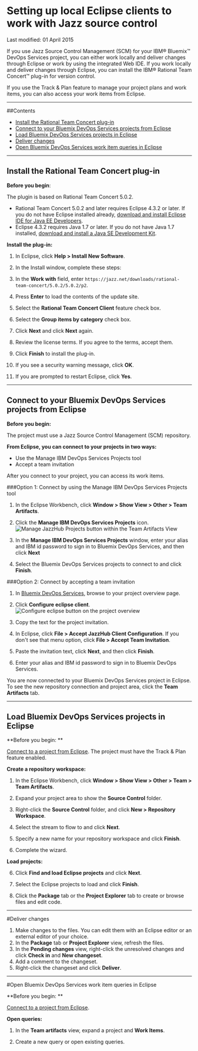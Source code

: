 # Setting up local Eclipse clients to work with Jazz source control

Last modified: 01 April 2015

If you use Jazz Source Control Management (SCM) for your IBM&reg; Bluemix&trade; DevOps Services project, you can either work locally and deliver changes through Eclipse or work by using the integrated Web IDE. If you work locally and deliver changes through Eclipse, you can install the IBM&reg; Rational Team Concert&trade; plug-in for version control.

If you use the Track & Plan feature to manage your project plans and work items, you can also access your work items from Eclipse.

---
##Contents

* [Install the Rational Team Concert plug-in](#install_eclipse_and_the_rational_team_concert_plugin)
* [Connect to your Bluemix DevOps Services projects from Eclipse](#connect_to_your_devops_services_projects_from_eclipse)
* [Load Bluemix DevOps Services projects in Eclipse](#import_code_into_eclipse_from_jazz_source_control)
* [Deliver changes](#delivering)
* [Open Bluemix DevOps Services work item queries in Eclipse](#work_items)


---
<a name='install_eclipse_and_the_rational_team_concert_plugin'></a>
## Install the Rational Team Concert plug-in


**Before you begin**: 

The plugin is based on Rational Team Concert 5.0.2. 
* Rational Team Concert 5.0.2 and later requires Eclipse 4.3.2 or later. If you do not have Eclipse installed already, [download and install Eclipse IDE for Java EE Developers](http://www.eclipse.org/downloads/packages/eclipse-ide-java-ee-developers/keplersr2).
* Eclipse 4.3.2 requires Java 1.7 or later. If you do not have Java 1.7 installed, [download and install a Java SE Development Kit](http://www.ibm.com/developerworks/java/jdk/).

**Install the plug-in:**

1. In Eclipse, click **Help > Install New Software**.

2. In the Install window, complete these steps:
  1. In the **Work with** field, enter `https://jazz.net/downloads/rational-team-concert/5.0.2/5.0.2/p2`.
  2. Press **Enter** to load the contents of the update site.
  3. Select the **Rational Team Concert Client** feature check box.
  4. Select the **Group items by category** check box.
  5. Click **Next** and click **Next** again.
  6. Review the license terms. If you agree to the terms, accept them.
  7. Click **Finish** to install the plug-in.

3. If you see a security warning message, click **OK**.

4. If you are prompted to restart Eclipse, click **Yes**.

---
<a name='connect_to_your_devops_services_projects_from_eclipse'></a>
## Connect to your Bluemix DevOps Services projects from Eclipse

**Before you begin:**

The project must use a Jazz Source Control Management (SCM) repository.

**From Eclipse, you can connect to your projects in two ways:**

 * Use the Manage IBM DevOps Services Projects tool
 * Accept a team invitation

After you connect to your project, you can access its work items.

###Option 1: Connect by using the Manage IBM DevOps Services Projects tool

1. In the Eclipse Workbench, click **Window > Show View > Other > Team Artifacts**.

2. Click the **Manage IBM DevOps Services Projects** icon.
 ![Manage JazzHub Projects button within the Team Artifacts View](./images/jazzhubfeature.png)

3. In the **Manage IBM DevOps Services Projects** window, enter your alias and IBM id password to sign in to Bluemix DevOps Services, and then click **Next**

4. Select the Bluemix DevOps Services projects to connect to and click **Finish**.

###Option 2: Connect by accepting a team invitation

1. In [Bluemix DevOps Services](https://hub.jazz.net/), browse to your project overview page.

2. Click **Configure eclipse client**. 
![Configure eclipse button on the project overview](images/configure-eclipse.jpg)

3. Copy the text for the project invitation.

4. In Eclipse, click **File > Accept JazzHub Client Configuration**. If you don't see that menu option, click **File > Accept Team Invitation**.

5. Paste the invitation text, click **Next**, and then click **Finish**.

6. Enter your alias and IBM id password to sign in  to Bluemix DevOps Services.

You are now connected to your Bluemix DevOps Services project in Eclipse. To see the new repository connection and project area, click the **Team Artifacts** tab.

---
<a name='import_code_into_eclipse_from_jazz_source_control'></a>
## Load Bluemix DevOps Services projects in Eclipse

**Before you begin: **

[Connect to a project from Eclipse](#connect_to_your_devops_services_projects_from_eclipse). The project must have the Track & Plan feature enabled.

**Create a repository workspace:**

1. In the Eclipse Workbench,  click **Window > Show View > Other > Team > Team Artifacts**.

2. Expand your project area to show the **Source Control** folder.

3. Right-click the **Source Control** folder, and click **New > Repository Workspace**.

4. Select the stream to flow to and click **Next**. 

4. Specify a new name for your repository workspace and click **Finish**.

5. Complete the wizard.

**Load projects:**

6. Click **Find and load Eclipse projects** and click **Next**.

7. Select the Eclipse projects to load and click **Finish**.

8. Click the **Package** tab or the **Project Explorer** tab to create or browse files and edit code.

---

<a name='delivering'></a>
#Deliver changes

1. Make changes to the files. You can edit them with an Eclipse editor or an external editor of your choice.
2. In the **Package** tab or **Project Explorer** view, refresh the files.
3. In the **Pending changes** view, right-click the unresolved changes and click **Check in** and **New changeset**.
4. Add a comment to the changeset.
5. Right-click the changeset and click **Deliver**.

---

<a name='work_items'></a>

#Open Bluemix DevOps Services work item queries in Eclipse

**Before you begin: **

[Connect to a project from Eclipse](#connect_to_your_devops_services_projects_from_eclipse). 

**Open queries:**

1. In the **Team artifacts** view, expand a project and **Work Items**.

2. Create a new query or open existing queries.





[18]: https://developer.ibm.com/answers/questions/?community=devops-services (Bluemix DevOps Services forum)
[19]: mailto:hub%40jazz.net
[20]: /docs
